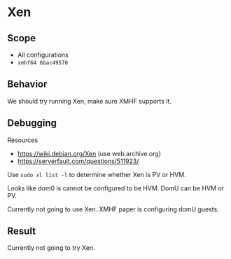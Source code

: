 # Xen

## Scope
* All configurations
* `xmhf64 6bac49570`

## Behavior
We should try running Xen, make sure XMHF supports it.

## Debugging

Resources
* <https://wiki.debian.org/Xen> (use web.archive.org)
* <https://serverfault.com/questions/511923/>

Use `sudo xl list -l` to determine whether Xen is PV or HVM.

Looks like dom0 is cannot be configured to be HVM. DomU can be HVM or PV.

Currently not going to use Xen. XMHF paper is configuring domU guests.

## Result

Currently not going to try Xen.

